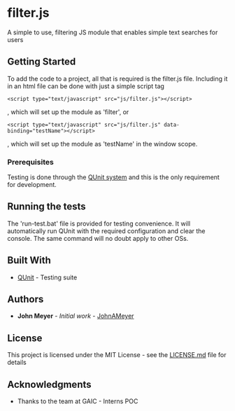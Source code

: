 # filter.js
A simple to use, filtering JS module that enables simple text searches for users

## Getting Started

To add the code to a project, all that is required is the filter.js file. Including it in an html file can be done with just a simple script tag
```
<script type="text/javascript" src="js/filter.js"></script>
```
, which will set up the module as 'filter', or 
```
<script type="text/javascript" src="js/filter.js" data-binding="testName"></script>
```
, which will set up the module as 'testName' in the window scope.

### Prerequisites

Testing is done through the [QUnit system](https://api.qunitjs.com/) and this is the only requirement for development.

## Running the tests

The 'run-test.bat' file is provided for testing convenience. It will automatically run QUnit with the required configuration and clear the console. The same command will no doubt apply to other OSs.

## Built With

* [QUnit](https://api.qunitjs.com/) - Testing suite

## Authors

* **John Meyer** - *Initial work* - [JohnAMeyer](https://github.com/johnameyer)

## License

This project is licensed under the MIT License - see the [LICENSE.md](LICENSE.md) file for details

## Acknowledgments

* Thanks to the team at GAIC - Interns POC
